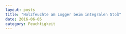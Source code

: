 ```yaml
---
layout: posts
title: "Holzfeuchte am Logger beim integralen Stoß"
date: 2016-06-05
category: Feuchtigkeit
---
```

<div id="graph" style="width:90%;height:250px;">
    <script>
    var rawDataURL = 'https://raw.githubusercontent.com/plotly/datasets/master/2016-weather-data-seattle.csv';
    var xField = 'Date';
    var yField = 'Mean_TemperatureC';

    var selectorOptions = {
        buttons: [{
            step: 'month',
            stepmode: 'backward',
            count: 1,
            label: '1m'
        }, {
            step: 'month',
            stepmode: 'backward',
            count: 6,
            label: '6m'
        }, {
            step: 'year',
            stepmode: 'todate',
            count: 1,
            label: 'YTD'
        }, {
            step: 'year',
            stepmode: 'backward',
            count: 1,
            label: '1y'
        }, {
            step: 'all',
        }],
    };

    Plotly.d3.csv(rawDataURL, function(err, rawData) {
        if(err) throw err;

        var data = prepData(rawData);
        var layout = {
            title: 'Time series with range slider and selectors',
            xaxis: {
                rangeselector: selectorOptions,
                rangeslider: {}
            },
            yaxis: {
                fixedrange: true
            }
        };

        Plotly.plot('graph', data, layout);
    });

    function prepData(rawData) {
        var x = [];
        var y = [];

        rawData.forEach(function(datum, i) {

            x.push(new Date(datum[xField]));
            y.push(datum[yField]);
        });

        return [{
            mode: 'lines',
            x: x,
            y: y
        }];
    }
    </script>
</div>

<iframe width="100%" height="800" frameborder="0" scrolling="no" src="https://plot.ly/~AbteilungHolz/71.embed"></iframe>

<p style="text-align: left;">

<img src="../images/u_intStoss.JPG" width="350px" alt="u_intStoss"><br><br>

Foto ...<br>

<img src="../images/u_oben.JPG" width="500px" alt="u_oben"><br>

Foto ...<br><br>

</p>

